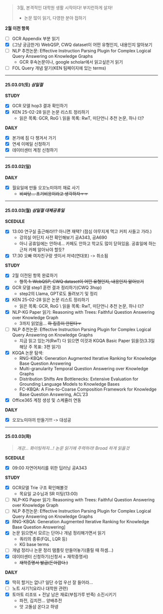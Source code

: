
> 3월, 본격적인 대학원 생활 시작이다! 부지런하게 살자!
>  * 논문 많이 읽기, 다영한 분야 접하기

**2월 이전 항목**
- [ ] GCR Appendix 부분 읽기
- [x] (그냥 궁금한거) WebQSP, CWQ dataset이 어떤 유형인지, 내용인지 알아보기
- [ ] NLP 추천논문: Effective Instruction Parsing Plugin for Complex Logical Query Answering on Knowledge Graphs
	* GCR 후속논문이나, google scholar에서 읽고싶은거 읽기
- [ ] FOL Query 개념 알기(KEN 팀페이지에 있는 terms)

***
#### 25.03.01(토) *삼일절*
**STUDY**
- [x] GCR 모델 hop3 결과 확인하기
- [x] KEN 25-02-28 읽은 논문 리스트 정리하기
	* 읽은 목록: GCR, RoG \ 읽을 목록: RwT, 미단언니 추천 논문, 하나 더?

**DAILY**
- [x] 본가에 짐 다 챙겨서 가기 
- [x] 연세 이메일 신청하기
- [x] 데이터센터 계정 신청하기

***
#### 25.03.02(일)
**DAILY**
- [x] 월요일에 만들 오꼬노미야끼 재료 사기
	- ~~비싸당... 초기비용이라고 생각하자ㅜㅜ~~

***
#### 25.03.03(월) *삼일절 대체공휴일*
**SCEDULE**
- [x] 13:00 연구실 출근해라!!? 아니면 재택? (점심 야무지게 먹고 커피 사들고 가라.)
	- 강의실 어딘지 사전 확인해보기 공A343, 공A690
	- 아니 공휴일에는 안하네... 카페도 안하고 학교도 많이 닫혀있음. 공휴일에 하는 근처 카페 알아놔야 할듯?
- [x] 17:30 오빠 여자친구랑 셋이서 저녁(연대포) -> 취소됨

**STUDY**
- [x] 2월 이전된 항목 완료하기
	- ~~항목 1: WebQSP, CWQ dataset이 어떤 유형인지, 내용인지 알아보기~~
- [x] GCR 모델 step1 훈련 결과 정리하기(CWQ 3hop)
	- step2의 Llama, GPT로도 돌려보기 및 정리
 - [x] KEN 25-02-28 읽은 논문 리스트 정리하기
	* 읽은 목록: GCR, RoG \ 읽을 목록: RwT, 미단언니 추천 논문, 하나 더?
- [x] NLP-KG Paper 읽기: Reasoning with Trees: Faithful Question Answering over Knowledge Graph
	* 3까지 읽었음... ~~하 집중이 안된다ㅜ~~
- [ ] NLP 추천논문: Effective Instruction Parsing Plugin for Complex Logical Query Answering on Knowledge Graphs
	- 지금 읽고 있는거(RwT) 다 읽으면 이것과 KGQA Basic Paper 읽을것(3.3일 해당 주 목표: 3편 읽기)
- [x] KGQA 논문 탐색: 
	- RNG-KBQA: Generation Augmented Iterative Ranking for Knowledge Base Question Answering
	- Multi-granularity Temporal Question Answering over Knowledge Graphs
	- Distribution Shifts Are Bottlenecks: Extensive Evaluation for Grounding Language Models to Knowledge Bases
	- FC-KBQA: A Fine-to-Coarse Composition Framework for Knowledge Base Question Answering, ACL’23
- [x] Office365 계정 생성 및 스케쥴러 연동

**DAILY**
- [x] 오꼬노미야끼 만들기!!! -> 대성공

***
#### 25.03.03(화)
> *개강... 화이팅하자...!*
> *논문 읽기에 주력하라! Broad 하게 읽을것*

**SCEDULE**
- [x] 09:00 자연어처리를 위한 딥러닝 공A343

**STUDY**
- [x] GCR모델 Trie 구조 확인해볼것
	- 목요일 교수님과 SR 미팅(13:00)
- [ ] NLP-KG Paper 읽기: Reasoning with Trees: Faithful Question Answering over Knowledge Graph
- [ ] NLP 추천논문: Effective Instruction Parsing Plugin for Complex Logical Query Answering on Knowledge Graphs
- [x]  RNG-KBQA: Generation Augmented Iterative Ranking for Knowledge Base Question Answering]
- [x] 논문 읽으면서 모르는 단어나 개념 정리해가면서 읽기
	- 쿼리의 종류(FQL, LQR 등)
	- KG base terms
- [ ] 개념 정리나 논문 정리 탬플릿 만들어놓기(졸릴 때 하셈...)
- [x] 데이터센터 신청하기(신청서 + 재학증명서)
	- ~~재학증명서 발급(돈아깝다.)~~

**DAILY**
- [x] 딱히 할거는 없나? 일단 수업 우선 잘 들어라...
- [ ] 노트 사기?(요리나 대학원 관련)
- [x] 토마토 리조또 + 전날 남은 재료(부침가루 반죽) 소진시키기
	- 파전, 김치전... 양배추전
	- 앗 고돌삼 온다고 하넹